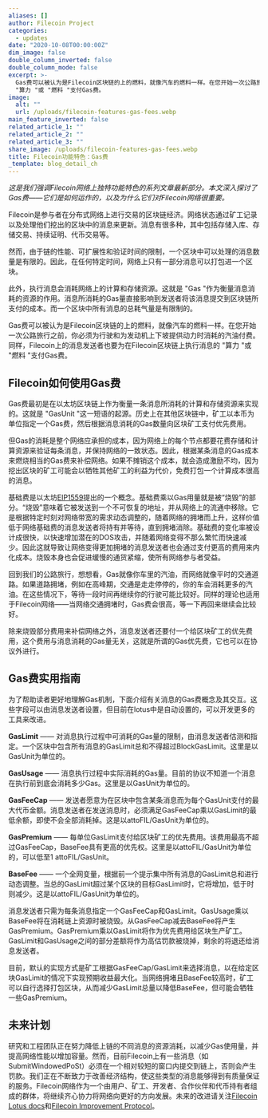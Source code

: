 ```yaml
---
aliases: []
author: Filecoin Project
categories:
  - updates
date: "2020-10-08T00:00:00Z"
dim_image: false
double_column_inverted: false
double_column_mode: false
excerpt: >-
  Gas费可以被认为是Filecoin区块链的上的燃料，就像汽车的燃料一样。在您开始一次公路旅行之前，你必须为行驶和为发动机上下坡提供动力时消耗的汽油付费。同样，Filecoin上的消息发送者也要为在Filecoin区块链上执行消息的
  "算力 "或 "燃料 "支付Gas费。
image:
  alt: ""
  url: /uploads/filecoin-features-gas-fees.webp
main_feature_inverted: false
related_article_1: ""
related_article_2: ""
related_article_3: ""
share_image: /uploads/filecoin-features-gas-fees.webp
title: Filecoin功能特色：Gas费
_template: blog_detail_ch
---
```


_这是我们强调Filecoin网络上独特功能特色的系列文章最新部分。本文深入探讨了Gas费——它们是如何运作的，以及为什么它们对Filecoin网络很重要。_

Filecoin是参与者在分布式网络上进行交易的区块链经济。网络状态通过矿工记录以及处理他们挖出的区块中的消息来更新。消息有很多种，其中包括存储入库、存储交易、持续证明、代币交易等。

然而，由于链的性能、可扩展性和验证时间的限制，一个区块中可以处理的消息数量是有限的。因此，在任何特定时间，网络上只有一部分消息可以打包进一个区块。

此外，执行消息会消耗网络上的计算和存储资源。这就是 "Gas "作为衡量消息消耗的资源的作用。消息所消耗的Gas量直接影响到发送者将该消息提交到区块链所支付的成本。而一个区块中所有消息的总耗气量是有限制的。

Gas费可以被认为是Filecoin区块链的上的燃料，就像汽车的燃料一样。在您开始一次公路旅行之前，你必须为行驶和为发动机上下坡提供动力时消耗的汽油付费。同样，Filecoin上的消息发送者也要为在Filecoin区块链上执行消息的 "算力 "或 "燃料 "支付Gas费。

## Filecoin如何使用Gas费

Gas费最初是在以太坊区块链上作为衡量一条消息所消耗的计算和存储资源来实现的。这就是 "GasUnit "这一短语的起源。历史上在其他区块链中，矿工以本币为单位指定一个Gas费，然后根据消息消耗的Gas数量向区块矿工支付优先费用。

但Gas的消耗是整个网络应承担的成本，因为网络上的每个节点都要花费存储和计算资源来验证每条消息，并保持网络的一致状态。因此，根据某条消息的Gas成本来燃烧相当的Gas费来补偿网络。如果不摊销这个成本，就会造成激励不均，因为挖出区块的矿工可能会以牺牲其他矿工的利益为代价，免费打包一个计算成本很高的消息。

基础费是以太坊[EIP1559](https://www.google.com/url?q=https://github.com/ethereum/EIPs/blob/master/EIPS/eip-1559.md&sa=D&ust=1602170727749000&usg=AFQjCNG0LWmEPqw9dGWF0XA0X7bD6e6UqQ)提出的一个概念。基础费乘以Gas用量就是被“烧毁”的部分。“烧毁”意味着它被发送到一个不可恢复的地址，并从网络上的流通中移除。它是根据特定时刻对网络带宽的需求动态调整的，随着网络的拥堵而上升，这样价值低于网络基础费的消息发送者将持有并等待，直到拥堵消除。基础费的变化率被设计成很快，以快速增加潜在的DOS攻击，并随着网络变得不那么繁忙而快速减少。因此这就导致让网络变得更加拥堵的消息发送者也会通过支付更高的费用来内化成本。烧毁本身也会促进缓慢的通货紧缩，使所有网络参与者受益。

回到我们的公路旅行，想想看，Gas就像你车里的汽油，而网络就像平时的交通道路。如果道路拥堵，例如在高峰期，交通是走走停停的，你的车会消耗更多的汽油。在这些情况下，等待一段时间再继续你的行驶可能比较好。同样的理论也适用于Filecoin网络——当网络交通拥堵时，Gas费会很高，等一下再回来继续会比较好。

除来烧毁部分费用来补偿网络之外，消息发送者还要付一个给区块矿工的优先费用，这个费用与消息消耗的Gas量无关，这就是所谓的Gas优先费，它也可以在协议外进行。

## Gas费实用指南

为了帮助读者更好地理解Gas机制，下面介绍有关消息的Gas费概念及其交互。这些字段可以由消息发送者设置，但目前在lotus中是自动设置的，可以开发更多的工具来改进。

**GasLimit** —— 对消息执行过程中可消耗的Gas量的限制，由消息发送者估测和指定。一个区块中包含所有消息的GasLimit总和不得超过BlockGasLimit。这里是以GasUnit为单位的。

**GasUsage** —— 消息执行过程中实际消耗的Gas量。目前的协议不知道一个消息在执行前到底会消耗多少Gas。这里是以GasUnit为单位的。

**GasFeeCap** —— 发送者愿意为在区块中包含某条消息而为每个GasUnit支付的最大代币金额。消息发送者在发送消息时，必须满足GasFeeCap乘以GasLimit的最低余额，即使不会全部消耗掉。这是以attoFIL/GasUnit为单位的。

**GasPremium** —— 每单位GasLimit支付给区块矿工的优先费用。该费用最高不超过GasFeeCap，BaseFee具有更高的优先权。这里是以attoFIL/GasUnit为单位的，可以低至1 attoFIL/GasUnit。

**BaseFee** —— 一个全网变量，根据前一个提示集中所有消息的GasLimit总和进行动态调整。当总的GasLimit超过某个区块的目标GasLimit时，它将增加，低于时则减少。这是以attoFIL/GasUnit为单位的。

消息发送者只需为每条消息指定一个GasFeeCap和GasLimit。GasUsage乘以BaseFee将在消耗链上资源时被烧毁。从GasFeeCap减去BaseFee将产生GasPremium。GasPremium乘以GasLimit将作为优先费用给区块生产矿工。GasLimit和GasUsage之间的部分差额将作为高估罚款被烧掉，剩余的将退还给消息发送者。

目前，默认的实现方式是矿工根据GasFeeCap/GasLimit来选择消息，以在给定区块GasLimit的情况下实现预期收益最大化。当网络拥堵且BaseFee较高时，矿工可以自行选择打包区块，从而减少GasLimit总量以降低BaseFee，但可能会牺牲一些GasPremium。

## 未来计划

研究和工程团队正在努力降低上链的不同消息的资源消耗，以减少Gas使用量，并提高网络性能以增加容量。然而，目前Filecoin上有一些消息（如SubmitWindowedPoSt）必须在一个相对较短的窗口内提交到链上，否则会产生罚款。我们正在不断致力于改善经济结构，使这些类型的消息能够得到有质量保证的服务。Filecoin网络作为一个由用户、矿工、开发者、合作伙伴和代币持有者组成的群体，将继续齐心协力将网络向更好的方向发展。未来的改进请关注[Filecoin Lotus docs](https://github.com/filecoin-project/lotus)和[Filecoin Improvement Protocol](https://github.com/filecoin-project/FIPs)。
